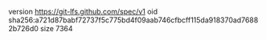 version https://git-lfs.github.com/spec/v1
oid sha256:a721d87babf72737f5c775bd4f09aab746cfbcff115da918370ad76882b726d0
size 7364
